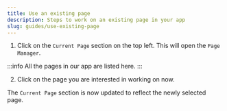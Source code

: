 ```yaml
---
title: Use an existing page
description: Steps to work on an existing page in your app
slug: guides/use-existing-page
---
```


1. Click on the `Current Page` section on the top left. This will open the `Page Manager`. 

:::info
All the pages in our app are listed here.
:::

2. Click on the page you are interested in working on now. 

The `Current Page` section is now updated to reflect the newly selected page.